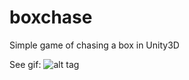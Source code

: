 # boxchase
Simple game of chasing a box in Unity3D

See gif: ![alt tag](https://github.com/rubabuddin/boxchase/blob/master/CubeDetection.gif)
